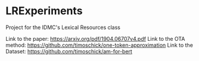 # LRExperiments
Project for the IDMC's Lexical Resources class


Link to the paper: https://arxiv.org/pdf/1904.06707v4.pdf
Link to the OTA method: https://github.com/timoschick/one-token-approximation
Link to the Dataset: https://github.com/timoschick/am-for-bert
